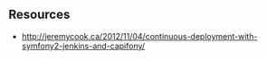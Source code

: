 ## Resources

- http://jeremycook.ca/2012/11/04/continuous-deployment-with-symfony2-jenkins-and-capifony/